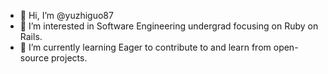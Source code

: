 - 👋 Hi, I’m @yuzhiguo87
- 👀 I’m interested in Software Engineering undergrad focusing on Ruby on Rails. 
- 🌱 I’m currently learning Eager to contribute to and learn from open-source projects.

